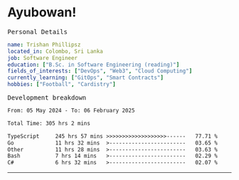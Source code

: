 # Ayubowan!

<samp>Personal Details</samp>

```yaml
name: Trishan Phillipsz
located_in: Colombo, Sri Lanka
job: Software Engineer
education: ["B.Sc. in Software Engineering (reading)"]
fields_of_interests: ["DevOps", "Web3", "Cloud Computing"]
currently_learning: ["GitOps", "Smart Contracts"]
hobbies: ["Football", "Cardistry"]
```

<samp>Development breakdown</samp>

<!--START_SECTION:waka-->

```txt
From: 05 May 2024 - To: 06 February 2025

Total Time: 305 hrs 2 mins

TypeScript     245 hrs 57 mins >>>>>>>>>>>>>>>>>>>------   77.71 %
Go             11 hrs 32 mins  >------------------------   03.65 %
Other          11 hrs 28 mins  >------------------------   03.63 %
Bash           7 hrs 14 mins   >------------------------   02.29 %
C#             6 hrs 32 mins   >------------------------   02.07 %
```

<!--END_SECTION:waka-->

---
